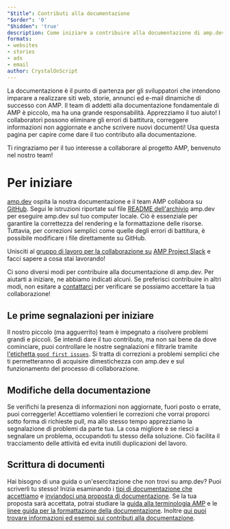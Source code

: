 ```yaml
---
"$title": Contributi alla documentazione
"$order": '0'
"$hidden": 'true'
description: Come iniziare a contribuire alla documentazione di amp.dev
formats:
- websites
- stories
- ads
- email
author: CrystalOnScript
---
```


La documentazione è il punto di partenza per gli sviluppatori che intendono imparare a realizzare siti web, storie, annunci ed e-mail dinamiche di successo con AMP. Il team di addetti alla documentazione fondamentale di AMP è piccolo, ma ha una grande responsabilità. Apprezziamo il tuo aiuto! I collaboratori possono eliminare gli errori di battitura, correggere informazioni non aggiornate e anche scrivere nuovi documenti! Usa questa pagina per capire come dare il tuo contributo alla documentazione.

Ti ringraziamo per il tuo interesse a collaborare al progetto AMP, benvenuto nel nostro team!

# Per iniziare

[amp.dev](https://amp.dev/) ospita la nostra documentazione e il team AMP collabora su [GitHub](https://github.com/ampproject). Segui le istruzioni riportate sul file [README dell'archivio](https://github.com/ampproject/amp.dev) amp.dev per eseguire amp.dev sul tuo computer locale. Ciò è essenziale per garantire la correttezza del rendering e la formattazione delle risorse. Tuttavia, per correzioni semplici come quelle degli errori di battitura, è possibile modificare i file direttamente su GitHub.

Unisciti al [gruppo di lavoro per la collaborazione su](https://github.com/ampproject/wg-outreach) [AMP Project Slack](https://docs.google.com/forms/d/e/1FAIpQLSd83J2IZA6cdR6jPwABGsJE8YL4pkypAbKMGgUZZriU7Qu6Tg/viewform?fbzx=4406980310789882877) e facci sapere a cosa stai lavorando!

Ci sono diversi modi per contribuire alla documentazione di amp.dev. Per aiutarti a iniziare, ne abbiamo indicati alcuni. Se preferisci contribuire in altri modi, non esitare a [contattarci](https://github.com/ampproject/wg-outreach) per verificare se possiamo accettare la tua collaborazione!

## Le prime segnalazioni per iniziare

Il nostro piccolo (ma agguerrito) team è impegnato a risolvere problemi grandi e piccoli. Se intendi dare il tuo contributo, ma non sai bene da dove cominciare, puoi controllare le nostre segnalazioni e filtrarle tramite [l'etichetta `good first issues`](https://github.com/ampproject/amp.dev/labels/good%20first%20issue). Si tratta di correzioni a problemi semplici che ti permetteranno di acquisire dimestichezza con amp.dev e sul funzionamento del processo di collaborazione.

## Modifiche della documentazione

Se verifichi la presenza di informazioni non aggiornate, fuori posto o errate, puoi correggerle! Accettiamo volentieri le correzioni che vorrai proporci sotto forma di richieste pull, ma allo stesso tempo apprezziamo la segnalazione di problemi da parte tua. La cosa migliore è se riesci a segnalare un problema, occupandoti tu stesso della soluzione. Ciò facilita il tracciamento delle attività ed evita inutili duplicazioni del lavoro.

## Scrittura di documenti

Hai bisogno di una guida o un'esercitazione che non trovi su amp.dev? Puoi scriverli tu stesso! Inizia esaminando i [tipi di documentazione che accettiamo](documentation-types.md) e [inviandoci una proposta di documentazione](https://github.com/ampproject/amp.dev/issues/new?assignees=&labels=&template=--content-proposal-.md&title=Content+proposal+). Se la tua proposta sarà accettata, potrai studiare la [guida alla terminologia AMP](formatting.md?format=websites) e le [linee guida per la formattazione della documentazione](formatting.md). Inoltre [qui puoi trovare informazioni ed esempi sui contributi alla documentazione](https://github.com/ampproject/amp.dev/blob/future/contributing/samples.md).
